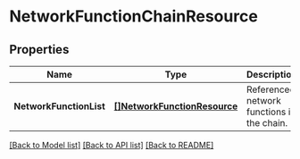 # NetworkFunctionChainResource

## Properties
Name | Type | Description | Notes
------------ | ------------- | ------------- | -------------
**NetworkFunctionList** | [**[]NetworkFunctionResource**](network_function_resource.md) | Referenced network functions in the chain. | [optional] [default to null]

[[Back to Model list]](../README.md#documentation-for-models) [[Back to API list]](../README.md#documentation-for-api-endpoints) [[Back to README]](../README.md)
